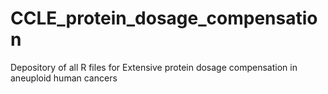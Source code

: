 # CCLE_protein_dosage_compensation
Depository of all R files for Extensive protein dosage compensation in aneuploid human cancers
